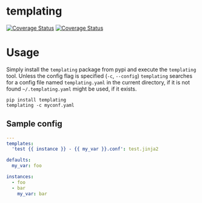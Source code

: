 # templating

[![Coverage Status](https://coveralls.io/repos/andir/templating/badge.svg?branch=master&service=github)](https://coveralls.io/github/andir/templating?branch=master)
[![Coverage Status](https://travis-ci.org/andir/templating.svg)](https://travis-ci.org/andir/templating)

# Usage
Simply install the `templating` package from pypi and execute the `templating` tool. Unless the config flag is specified (`-c`, `--config`) `templating` searches for a config file named `templating.yaml` in the current directory, if it is not found `~/.templating.yaml` might be used, if it exists.
```
pip install templating
templating -c myconf.yaml
```

## Sample config

```yaml
---
templates:
  'test {{ instance }} - {{ my_var }}.conf': test.jinja2

defaults:
  my_var: foo

instances:
  - foo
  - bar
    my_var: bar

```
